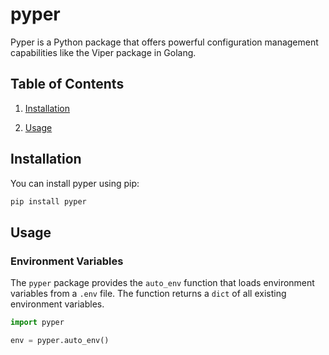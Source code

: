 # pyper

Pyper is a Python package that offers powerful configuration management
capabilities like the Viper package in Golang.

## Table of Contents

1. [Installation](#installation)

2. [Usage](#usage)

## Installation

You can install pyper using pip:

```bash
pip install pyper
```

## Usage

### Environment Variables

The `pyper` package provides the `auto_env` function that loads
environment variables from a `.env` file. The function returns a `dict`
of all existing environment variables.

```python
import pyper

env = pyper.auto_env()
```
